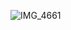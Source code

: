 ![IMG_4661](https://user-images.githubusercontent.com/56266486/66329055-c73c5000-e968-11e9-8d86-2fe35819915e.PNG)
